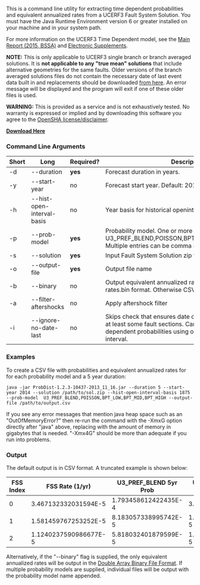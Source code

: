 This is a command line utility for extracting time dependent probabilities and equivalent annualized rates from a UCERF3 Fault System Solution. You must have the Java Runtime Environment version 6 or greater installed on your machine and in your system path.

For more information on the UCERF3 Time Dependent model, see the ​[Main Report (2015, BSSA)](http://bssa.geoscienceworld.org/content/early/2015/03/05/0120140093.abstract) and ​[Electronic Supplements](http://opensha.usc.edu/ftp/UCERF3-TimeDependentSupplements/).

**NOTE:** This is only applicable to UCERF3 single branch or branch averaged solutions. It is **not applicable to any "true mean" solutions** that include alternative geometries for the same faults. Older versions of the branch averaged solutions files do not contain the necessary date of last event data built in and replacements should be downloaded [from here](UCERF3-Fault-System-Solutions). An error message will be displayed and the program will exit if one of these older files is used.

**WARNING:** This is provided as a service and is not exhaustively tested. No warranty is expressed or implied and by downloading this software you agree to the ​[OpenSHA license/disclaimer](https://opensha.org/License-Disclaimer).

**[Download Here](http://opensha.usc.edu/apps/opensha/UCERF3_TD_Extract/UCERF3_TD_Extract-1.3.1-10997-2015_06_05.jar)**

### Command Line Arguments

| Short  | Long  | Required?  | Description |
| --- | --- | --- | --- |
| -d <arg> | --duration <arg> | **yes** | Forecast duration in years. |
| -y <arg> | --start-year <arg> | no | Forecast start year. Default: 2014 |
| -h <arg> | --hist-open-interval-basis <arg> | no | Year basis for historical openinterval. Default: 1875 |
| -p <arg> | --prob-model <arg> | **yes** | Probability model. One or more of U3_PREF_BLEND,POISSON,BPT_LOW,BPT_MID,BPT_HIGH. Multiple entries can be comma separated. |
| -s <arg> | --solution <arg> | **yes** | Input Fault System Solution zip file |
| -o <arg> | --output-file <arg> | **yes** | Output file name |
| -b | --binary | no | Output equivalent annualized rates binary file in FSS rates.bin format. Otherwise CSV format. |
| -a | --filter-aftershocks | no | Apply aftershock filter |
| -i | --ignore-no-date-last | no | Skips check that ensures date of last event data is set on at least some fault sections. Can be used to calculate time dependent probabilities using only the historical open interval. |

### Examples

To create a CSV file with probabilities and equivalent annualized rates for for each probability model and a 5 year duration:

```
java -jar ProbDist-1.2.3-10437-2013_11_16.jar --duration 5 --start-year 2014 --solution /path/to/sol.zip --hist-open-interval-basis 1875 --prob-model  U3_PREF_BLEND,POISSON,BPT_LOW,BPT_MID,BPT_HIGH --output-file /path/to/output.csv
```

If you see any error messages that mention java heap space such as an "OutOfMemoryError?" then re-run the command with the -Xmx<MEMORY>G option directly after "java" above, replacing <MEMORY> with the amount of memory in gigabytes that is needed. "-Xmx4G" should be more than adequate if you run into problems. 

### Output

The default output is in CSV format. A truncated example is shown below:

| FSS Index | FSS Rate (1/yr) | U3_PREF_BLEND 5yr Prob | U3_PREF_BLEND Equiv Annual Rate (1/yr) | POISSON 5yr Prob | POISSON Equiv Annual Rate (1/yr) |
| --- | --- | --- | --- | --- | --- |
| 0 | 3.467132332031594E-5 | 1.793458612422435E-4 | 3.58723891268711E-5 | 1.7334159121162873E-4 | 3.4671323320325144E-5 |
| 1 | 1.581459767253252E-5 | 8.183057338995742E-5 | 1.6366784338797184E-5 | 7.906986217631751E-5 | 1.581459767253246E-5 |
| 2 | 1.1240237590986677E-5 | 5.818032401879599E-5 | 1.1636403311906143E-5 | 5.619960869773788E-5 | 1.1240237590983228E-5 |

Alternatively, if the "--binary" flag is supplied, the only equivalent annualized rates will be output in the [Double Array Binary File Format](https://opensha.org/Legacy-Fault-System-Solution#double-array-binary-file). If multiple probability models are supplied, individual files will be output with the probability model name appended. 